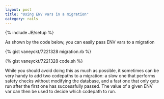 ```yaml
---
layout: post
title: "Using ENV vars in a migration"
category: rails
---
```

{% include JB/setup %}

As shown by the code below, you can easily pass ENV vars to a migration

{% gist vaneyckt/7221328 migration.rb %}

{% gist vaneyckt/7221328 code.sh %}

While you should avoid doing this as much as possible, it sometimes can be very handy to add two codepaths to a migration: a slow one that performs safety checks without modifying the database, and a fast one that only gets run after the first one has successfully passed. The value of a given ENV var can then be used to decide which codepath to run.
